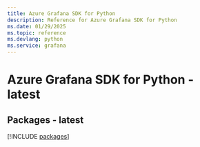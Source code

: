 ```yaml
---
title: Azure Grafana SDK for Python
description: Reference for Azure Grafana SDK for Python
ms.date: 01/29/2025
ms.topic: reference
ms.devlang: python
ms.service: grafana
---
```

# Azure Grafana SDK for Python - latest
## Packages - latest
[!INCLUDE [packages](grafana-index.md)]